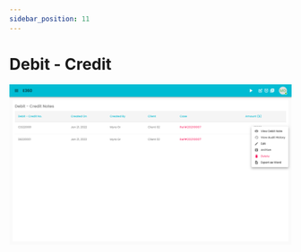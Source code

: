 ```yaml
---
sidebar_position: 11
---
```


# Debit - Credit

![Alt text](/img/debit-credit/debit_credit_page.png?raw=true "Debit - Credit")
